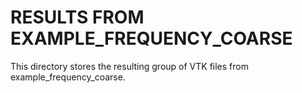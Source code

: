 # RESULTS FROM EXAMPLE_FREQUENCY_COARSE

This directory stores the resulting group of VTK files from example_frequency_coarse.
